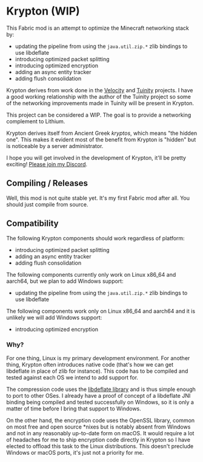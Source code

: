 # Krypton (WIP)

This Fabric mod is an attempt to optimize the Minecraft networking stack by:

* updating the pipeline from using the `java.util.zip.*` zlib bindings to use libdeflate
* introducing optimized packet splitting
* introducing optimized encryption
* adding an async entity tracker
* adding flush consolidation

Krypton derives from work done in the [Velocity](https://velocitypowered.com/) and [Tuinity](https://github.com/Spottedleaf/Tuinity)
projects. I have a good working relationship with the author of the Tuinity project so some
of the networking improvements made in Tuinity will be present in Krypton.

This project can be considered a WIP. The goal is to provide a networking complement to
Lithium.

Krypton derives itself from Ancient Greek _kryptos_, which means "the hidden one". This makes
it evident most of the benefit from Krypton is "hidden" but is noticeable by a server administrator.

I hope you will get involved in the development of Krypton, it'll be pretty exciting!
[Please join my Discord](https://discord.gg/RUGArxEQ8J).

## Compiling / Releases

Well, this mod is not quite stable yet. It's my first Fabric mod after all. You should just
compile from source.

## Compatibility

The following Krypton components should work regardless of platform:

* introducing optimized packet splitting
* adding an async entity tracker
* adding flush consolidation

The following components currently only work on Linux x86_64 and aarch64, but we plan to add Windows support:

* updating the pipeline from using the `java.util.zip.*` zlib bindings to use libdeflate

The following components work only on Linux x86_64 and aarch64 and it is unlikely we will add Windows support:

* introducing optimized encryption

### Why?

For one thing, Linux is my primary development environment. For another thing, Krypton often
introduces native code (that's how we can get libdeflate in place of zlib for instance). This
code has to be compiled and tested against each OS we intend to add support for.

The compression code uses the [libdeflate library](https://github.com/ebiggers/libdeflate) and
is thus simple enough to port to other OSes. I already have a proof of concept of a libdeflate JNI
binding being compiled and tested successfully on Windows, so it is only a matter of time before
I bring that support to Windows.

On the other hand, the encryption code uses the OpenSSL library, common on most free and open source
*nixes but is notably absent from Windows and not in any reasonably up-to-date form on macOS. It would require
a lot of headaches for me to ship encryption code directly in Krypton so I have elected to offload this
task to the Linux distributions. This doesn't preclude Windows or macOS ports, it's just not a priority for me.